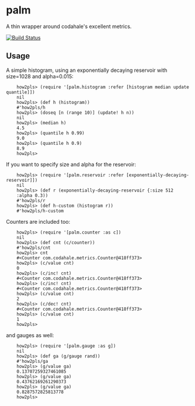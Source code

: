 # palm

A thin wrapper around codahale's excellent metrics.

[![Build Status](https://travis-ci.org/ulises/palm.png?branch=master)](https://travis-ci.org/ulises/palm)

## Usage

A simple histogram, using an exponentially decaying reservoir with
size=1028 and alpha=0.015:

````
    how2pls> (require '[palm.histogram :refer [histogram median update quantile]])
    nil
    how2pls> (def h (histogram))
    #'how2pls/h
    how2pls> (doseq [n (range 10)] (update! h n))
    nil
    how2pls> (median h)
    4.5
    how2pls> (quantile h 0.99)
    9.0
    how2pls> (quantile h 0.9)
    8.9
    how2pls>
````

If you want to specify size and alpha for the reservoir:

````
    how2pls> (require '[palm.reservoir :refer [exponentially-decaying-reservoir]])
    nil
    how2pls> (def r (exponentially-decaying-reservoir {:size 512
    :alpha 0.3))
    #'how2pls/r
    how2pls> (def h-custom (histogram r))
    #'how2pls/h-custom
````

Counters are included too:
````
    how2pls> (require '[palm.counter :as c])
    nil
    how2pls> (def cnt (c/counter))
    #'how2pls/cnt
    how2pls> cnt
    #<Counter com.codahale.metrics.Counter@418ff373>
    how2pls> (c/value cnt)
    0
    how2pls> (c/inc! cnt)
    #<Counter com.codahale.metrics.Counter@418ff373>
    how2pls> (c/inc! cnt)
    #<Counter com.codahale.metrics.Counter@418ff373>
    how2pls> (c/value cnt)
    2
    how2pls> (c/dec! cnt)
    #<Counter com.codahale.metrics.Counter@418ff373>
    how2pls> (c/value cnt)
    1
    how2pls>
````

and gauges as well:

````
    how2pls> (require '[palm.gauge :as g])
    nil
    how2pls> (def ga (g/gauge rand))
    #'how2pls/ga
    how2pls> (g/value ga)
    0.13707259327461085
    how2pls> (g/value ga)
    0.43762169261290373
    how2pls> (g/value ga)
    0.8287572825813778
    how2pls>
````
